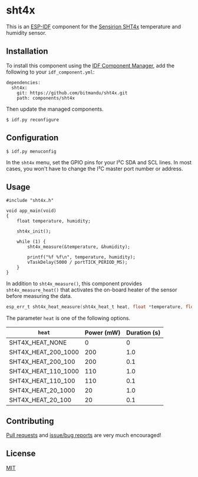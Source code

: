# sht4x

This is an [ESP-IDF][1] component for the [Sensirion SHT4x][2]
temperature and humidity sensor.

## Installation

To install this component using the [IDF Component Manager][3], add
the following to your `idf_component.yml`:

    dependencies:
      sht4x:
        git: https://github.com/bitmandu/sht4x.git
        path: components/sht4x

Then update the managed components.

    $ idf.py reconfigure

## Configuration

    $ idf.py menuconfig

In the `sht4x` menu, set the GPIO pins for your I²C SDA and SCL lines.
In most cases, you won't have to change the I²C master port number or
address.

## Usage

    #include "sht4x.h"

    void app_main(void)
    {
        float temperature, humidity;

        sht4x_init();

        while (1) {
            sht4x_measure(&temperature, &humidity);

            printf("%f %f\n", temperature, humidity);
            vTaskDelay(5000 / portTICK_PERIOD_MS);
        }
    }

In addition to `sht4x_measure()`, this component provides
`sht4x_measure_heat()` that activates the on-board heater of the
sensor before measuring the data.

````c
esp_err_t sht4x_heat_measure(sht4x_heat_t heat, float *temperature, float *humidity);
````

The parameter `heat` is one of the following options.

| `heat`              | Power (mW) | Duration (s) |
|---------------------|------------|--------------|
| SHT4X_HEAT_NONE     |          0 |            0 |
| SHT4X_HEAT_200_1000 |        200 |          1.0 |
| SHT4X_HEAT_200_100  |        200 |          0.1 |
| SHT4X_HEAT_110_1000 |        110 |          1.0 |
| SHT4X_HEAT_110_100  |        110 |          0.1 |
| SHT4X_HEAT_20_1000  |         20 |          1.0 |
| SHT4X_HEAT_20_100   |         20 |          0.1 |

## Contributing

[Pull requests][pulls] and [issue/bug reports][issues] are very much
encouraged!

## License

[MIT](LICENSE)


[issues]: https://github.com/bitmandu/sht4x/issues
[pulls]: https://github.com/bitmandu/sht4x/pulls
[1]: https://docs.espressif.com/projects/esp-idf/en/latest/esp32/index.html
[2]: https://developer.sensirion.com/sensirion-products/sht4x-humidity-and-temperature-sensors/
[3]: https://docs.espressif.com/projects/esp-idf/en/latest/esp32/api-guides/tools/idf-component-manager.html
